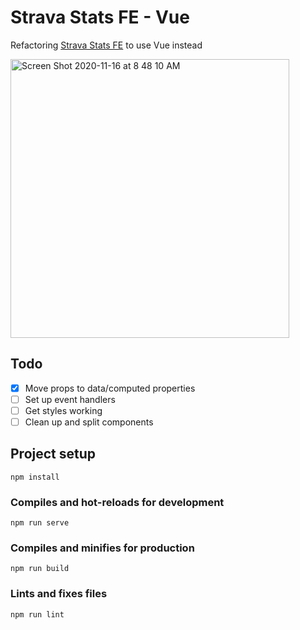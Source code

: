 # Strava Stats FE - Vue

Refactoring [Strava Stats FE](https://github.com/skladany/strava-stats-fe) to use Vue instead

<img width="446" alt="Screen Shot 2020-11-16 at 8 48 10 AM" src="https://user-images.githubusercontent.com/4061981/99259869-a2abdc00-27e8-11eb-9a79-129a08e19982.png">

## Todo

- [x] Move props to data/computed properties
- [ ] Set up event handlers
- [ ] Get styles working
- [ ] Clean up and split components

## Project setup

```
npm install
```

### Compiles and hot-reloads for development

```
npm run serve
```

### Compiles and minifies for production

```
npm run build
```

### Lints and fixes files

```
npm run lint
```
